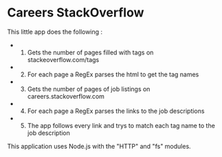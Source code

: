 Careers StackOverflow
======================

This little app does the following :

- 1) Gets the number of pages filled with tags on stackeoverflow.com/tags
- 2) For each page a RegEx parses the html to get the tag names
- 3) Gets the number of pages of job listings on careers.stackoverflow.com
- 4) For each page a RegEx parses the links to the job descriptions
- 5) The app follows every link and trys to match each tag name to the job description

This application uses Node.js with the "HTTP" and "fs" modules.
